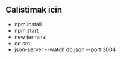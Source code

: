 ## Calistimak icin 
 - npm install
 - npm start
 - new terminal
 - cd src
 - json-server --watch db.json --port 3004 
 

